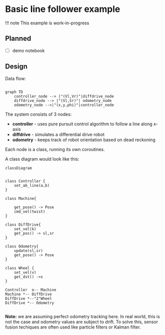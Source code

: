 # Basic line follower example


!!! note
    This example is work-in-progress

## Planned

* [ ] demo notebook



## Design

Data flow:

```mermaid

graph TD
    controller_node --> |"(Vl,Vr)"|diffdrive_node
    diffdrive_node --> |"(Sl,Sr)"| odometry_node
    odometry_node -->|"(x,y,phi)"|controller_node

```


The system consists of 3 nodes:

* **controller** - uses  pure pursuit control algorithm to follow a line along x-axis
* **diffdrive** - simulates a differential drive robot
* **odometry** - keeps track of robot orientation based on dead reckoning

Each node is a class, running its own coroutines.

A class diagram would look like this:

```mermaid
classDiagram


class Controller {
    set_ab_line(a,b)
}

class Machine{

    get_pose() -> Pose
    cmd_vel(twist)
}

class DiffDrive{
    set_vel(k)
    get_pos() -> sl,sr
}

class Odometry{
    update(sl,sr)
    get_pose() -> Pose
}

class Wheel {
    set_vel(v)
    get_dst() ->s
}

Controller  o-- Machine
Machine *-- DiffDrive
DiffDrive *--"2"Wheel
DiffDrive *-- Odometry


```


**Note:** we are assuming perfect odometry tracking here. In real world, this is not the case and odometry values are subject to drift. To solve this, sensor fusion techiques are often used like particle filters or Kalman filter.
